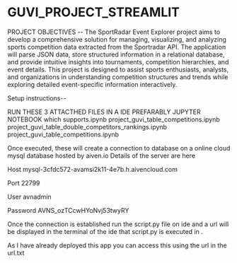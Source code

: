 # GUVI_PROJECT_STREAMLIT

PROJECT OBJECTIVES --
The SportRadar Event Explorer project aims to develop a comprehensive solution for managing, visualizing, and analyzing sports competition data extracted from the Sportradar API. The application will parse JSON data, store structured information in a relational database, and provide intuitive insights into tournaments, competition hierarchies, and event details. This project is designed to assist sports enthusiasts, analysts, and organizations in understanding competition structures and trends while exploring detailed event-specific information interactively.


Setup instructions--

RUN THESE 3 ATTACTHED FILES IN A IDE PREFARABLY JUPYTER NOTEBOOK which supports.ipynb
project_guvi_table_competitions.ipynb
project_guvi_table_double_competitors_rankings.ipynb
project_guvi_table_competitions.ipynb

Once executed, these will create a connection to database on a online cloud mysql database hosted by aiven.io
Details of the server are here

Host
mysql-3cfdc572-avamsi2k11-4e7b.h.aivencloud.com

Port
22799

User
avnadmin

Password
AVNS_ozTCcwHYoNvj53twyRY

Once the connection is established run the script.py file on ide and a url will be displayed in the terminal of the ide that script.py is executed in .

As I have already deployed this app you can access this using the url in the url.txt
